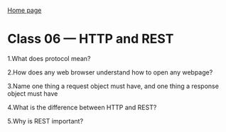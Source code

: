  
[Home page](https://henok-6411.github.io/Reading-notes/)
 
 # Class 06 — HTTP and REST 
 
 
 1.What does protocol mean?
 
2.How does any web browser understand how to open any webpage?

3.Name one thing a request object must have, and one thing a response object must have

4.What is the difference between HTTP and REST?

5.Why is REST important?
